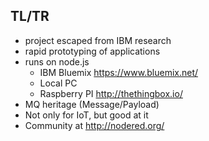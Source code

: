 ##  TL/TR

- project escaped from IBM research
- rapid prototyping of applications
- runs on node.js
  - IBM Bluemix https://www.bluemix.net/
  - Local PC
  - Raspberry PI http://thethingbox.io/
- MQ heritage (Message/Payload)
- Not only for IoT, but good at it
- Community at http://nodered.org/ 
